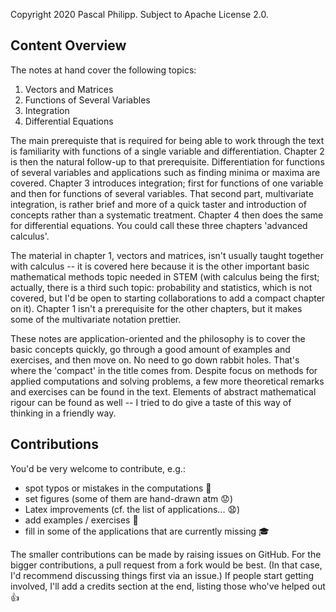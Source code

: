 Copyright 2020 Pascal Philipp. Subject to Apache License 2.0.


## Content Overview

The notes at hand cover the following topics:

1. Vectors and Matrices
2. Functions of Several Variables
3. Integration
4. Differential Equations

The main prerequiste that is required for being able to work through the
text is familiarity with functions of a single variable and differentiation.
Chapter 2 is then the natural follow-up to that prerequisite.
Differentiation for functions of several variables and applications
such as finding minima or maxima are covered.
Chapter 3 introduces integration; first for functions of one variable and then
for functions of several variables.
That second part, multivariate integration, is rather brief and more of a
quick taster and introduction of concepts rather than a systematic treatment.
Chapter 4 then does the same for differential equations.
You could call these three chapters 'advanced calculus'.

The material in chapter 1, vectors and matrices, isn't usually taught together
with calculus -- it is covered here because it is the other important basic
mathematical methods topic needed in STEM
(with calculus being the first; actually, there is a third such topic:
probability and statistics, which is not covered, but I'd be open to starting
collaborations to add a compact chapter on it).
Chapter 1 isn't a prerequisite for the other chapters, but it makes some of
the multivariate notation prettier.

These notes are application-oriented and the philosophy is to
cover the basic concepts quickly, go through a good amount of examples and
exercises, and then move on. No need to go down rabbit holes.
That's where the 'compact' in the title comes from.
Despite focus on methods for applied computations and solving problems,
a few more theoretical remarks and exercises can be found in the text.
Elements of abstract mathematical rigour can be found as well -- I tried to
do give a taste of this way of thinking in a friendly way.


## Contributions

You'd be very welcome to contribute, e.g.:

- spot typos or mistakes in the computations :eyes:
- set figures (some of them are hand-drawn atm :worried:)
- Latex improvements (cf. the list of applications... :anguished:)
- add examples / exercises :running:
- fill in some of the applications that are currently missing :mortar_board:

The smaller contributions can be made by raising issues on GitHub.
For the bigger contributions, a pull request from a fork would be best.
(In that case, I'd recommend discussing things first via an issue.)
If people start getting involved, I'll add a credits section at the end, listing those who've helped out :+1:







